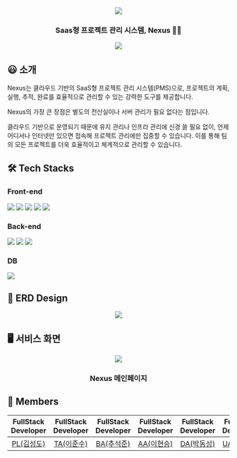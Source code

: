 <div align="center">
<img src="https://github.com/user-attachments/assets/8b870300-c9eb-4d2c-9e9b-89742ef745ed" />
  
### Saas형 프로젝트 관리 시스템, Nexus 👨‍💻

<img src="https://img.shields.io/badge/release-2024.09.23-critical?style=flat&logo=google-chrome&logoColor=white" />
</div>

## :smiley: 소개

Nexus는 클라우드 기반의 SaaS형 프로젝트 관리 시스템(PMS)으로, 
프로젝트의 계획, 실행, 추적, 완료를 효율적으로 관리할 수 있는 강력한 도구를 제공합니다. 

Nexus의 가장 큰 장점은 별도의 전산실이나 서버 관리가 필요 없다는 점입니다. 

클라우드 기반으로 운영되기 때문에 유지 관리나 인프라 관리에 신경 쓸 필요 없이,
언제 어디서나 인터넷만 있으면 접속해 프로젝트 관리에만 집중할 수 있습니다. 이를 통해 팀의 모든 프로젝트를 더욱 효율적이고 체계적으로 관리할 수 있습니다.

## 🛠 Tech Stacks

### Front-end
<div>
  <img src="https://img.shields.io/badge/JavaScript-F7DF1E?style=for-the-badge&logo=JavaScript&logoColor=black"/>
  <img src="https://img.shields.io/badge/jQuery-0769AD?style=for-the-badge&logo=jQuery&logoColor=white"/>
  <img src="https://img.shields.io/badge/HTML5-E34F26?style=for-the-badge&logo=HTML5&logoColor=white"/>
  <img src="https://img.shields.io/badge/CSS3-1572B6?style=for-the-badge&logo=CSS3&logoColor=white"/>
  <img src="https://img.shields.io/badge/JSP-007396?style=for-the-badge&logo=java&logoColor=white"/>
</div>

### Back-end
<div>
  <img src="https://img.shields.io/badge/Java-007396?style=for-the-badge&logo=java&logoColor=white"/>
  <img src="https://img.shields.io/badge/Spring-6DB33F?style=for-the-badge&logo=Spring&logoColor=white"/>
  <img src="https://img.shields.io/badge/전자정부프레임워크 4.0-0054A6?style=for-the-badge&logoColor=white"/>
</div>

### DB
<div>
  <img src="https://img.shields.io/badge/Oracle-F80000?style=for-the-badge&logo=Oracle&logoColor=white"/>
</div>


## 🔀 ERD Design
<div align="center">
  <img src="https://github.com/user-attachments/assets/95a1e86e-1bea-4ae6-abb7-b73446fd6cfc" />
</div>

## 🖥 서비스 화면
<div align="center">
<img src="https://github.com/user-attachments/assets/01c4af34-eac6-47b8-974e-9e33bbb51722" />
  
### Nexus 메인페이지
</div>

## 👥 Members

|                   FullStack Developer                   |                      FullStack Developer                      |                     FullStack Developer                     |                   FullStack Developer                   |                    FullStack Developer                   |                  FullStack Developer                  |
| :------------------------------------------: | :------------------------------------------------: | :----------------------------------------------: | :------------------------------------------: | :--------------------------------------------: | :-----------------------------------------: |
|  [PL(김성도)](https://github.com/)  |  [TA(이준수)](https://github.com/)  |  [BA(추석준)](https://github.com/)  |  [AA(이현승)](https://github.com/)  |  [DA(박동성)](https://github.com/)  |  [UA(길도연)](https://github.com/GilDoYean)  |
